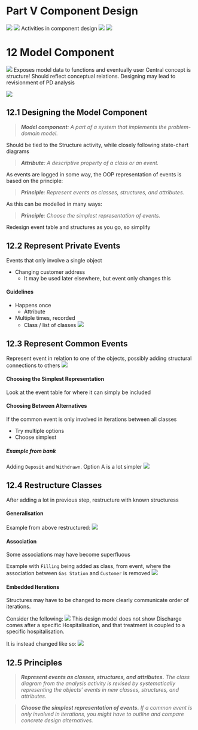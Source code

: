 # Part V Component Design
![](Pasted%20image%2020230927215920.png)
![](Pasted%20image%2020230928132840.png)
Activities in component design
![](Pasted%20image%2020230928132936.png)
![](Pasted%20image%2020231004084901.png)
# 12 Model Component
![](Pasted%20image%2020230928115809.png)
Exposes model data to functions and eventually user
Central concept is structure! Should reflect conceptual relations.
Designing may lead to revisionment of PD analysis

![](Pasted%20image%2020230928120504.png)
## 12.1 Designing the Model Component
> ***Model component**: A part of a system that implements the problem-domain model.*

Should be tied to the Structure activity, while closely following state-chart diagrams

>***Attribute**: A descriptive property of a class or an event.*

As events are logged in some way, the OOP representation of events is based on the principle:
> ***Principle**: Represent events as classes, structures, and attributes.*

As this can be modelled in many ways:
> ***Principle**: Choose the simplest representation of events.*

Redesign event table and structures as you go, so simplify
## 12.2 Represent Private Events
Events that only involve a single object
- Changing customer address
	- It may be used later elsewhere, but event only changes this

#### Guidelines
- Happens once
	- Attribute
- Multiple times, recorded
	- Class / list of classes
![](Pasted%20image%2020230928120812.png)
## 12.3 Represent Common Events
Represent event in relation to one of the objects, possibly adding structural connections to others
![](Pasted%20image%2020230928121119.png)
#### Choosing the Simplest Representation
Look at the event table for where it can simply be included

#### Choosing Between Alternatives
If the common event is only involved in iterations between all classes
- Try multiple options
- Choose simplest
##### Example from bank
Adding `Deposit` and `Withdrawn`. Option A is a lot simpler
![](Pasted%20image%2020230928121519.png)

## 12.4 Restructure Classes
After adding a lot in previous step, restructure with known structuress

#### Generalisation
Example from above restructured:
![](Pasted%20image%2020230928121638.png)
#### Association
Some associations may have become superfluous

Example with `Filling` being added as class, from event, where the association between `Gas Station` and `Customer` is removed
![](Pasted%20image%2020230928121853.png)

#### Embedded Iterations
Structures may have to be changed to more clearly communicate order of iterations.

Consider the following:
![](Pasted%20image%2020230928122128.png)
This design model does not show Discharge comes after a specific Hospitalisation, and that treatment is coupled to a specific hospitalisation.

It is instead changed like so:
![](Pasted%20image%2020230928122310.png)

## 12.5 Principles
> ***Represent events as classes, structures, and attributes.** The class diagram from the analysis activity is revised by systematically representing the objects’ events in new classes, structures, and attributes.*

> ***Choose the simplest representation of events.** If a common event is only involved in iterations, you might have to outline and compare concrete design alternatives.*